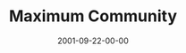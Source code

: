 ---
layout: message
category: message
series: "Maximum Impact"
title: "Maximum Community"
date: 2001-09-22-00-00
message_id: 314
audio: "http://s3.amazonaws.com/crossroads-media/messages/audio/MI_02_09-16-01_Maximum_Community.mp3"
audio-duration: "39:31"
tag: 
 - friendships
 - church
 - community
 - small-group
 - flv
 - tome
 - friendship
explicit: false
---